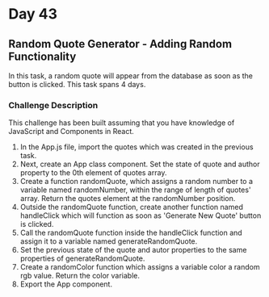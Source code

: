 # Day 43

## Random Quote Generator - Adding Random Functionality 

In this task, a random quote will appear from the database as soon as the button is clicked. This task spans 4 days.

### Challenge Description

This challenge has been built assuming that you have knowledge of JavaScript and Components in React.

1. In the App.js file, import the quotes which was created in the previous task. 
2. Next, create an App class component. Set the state of quote and author property to the 0th element of quotes array.
3. Create a function randomQuote, which assigns a random number to a variable named randomNumber, within the range of length of quotes' array. Return the quotes element at the randomNumber position.
4. Outside the randomQuote function, create another function named handleClick which will function as soon as 'Generate New Quote' button is clicked. 
5. Call the randomQuote function inside the handleClick function and assign it to a variable named generateRandomQuote. 
6. Set the previous state of the quote and autor properties to the same properties of generateRandomQuote.
7. Create a randomColor function which assigns a variable color a random rgb value. Return the color variable.
8. Export the App component.

